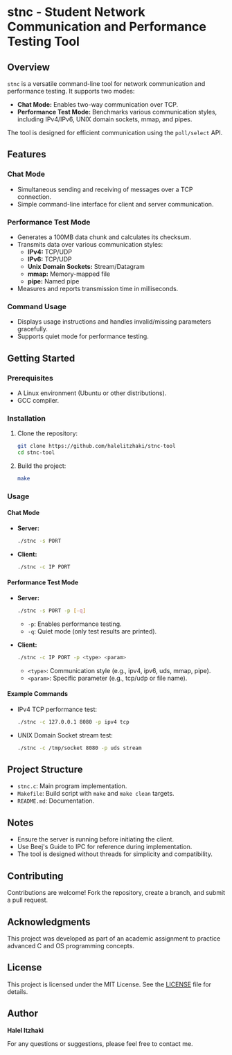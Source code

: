 # stnc - Student Network Communication and Performance Testing Tool

## Overview

`stnc` is a versatile command-line tool for network communication and performance testing. It supports two modes:
- **Chat Mode:** Enables two-way communication over TCP.
- **Performance Test Mode:** Benchmarks various communication styles, including IPv4/IPv6, UNIX domain sockets, mmap, and pipes.

The tool is designed for efficient communication using the `poll/select` API.

## Features

### Chat Mode
- Simultaneous sending and receiving of messages over a TCP connection.
- Simple command-line interface for client and server communication.

### Performance Test Mode
- Generates a 100MB data chunk and calculates its checksum.
- Transmits data over various communication styles:
  - **IPv4:** TCP/UDP
  - **IPv6:** TCP/UDP
  - **Unix Domain Sockets:** Stream/Datagram
  - **mmap:** Memory-mapped file
  - **pipe:** Named pipe
- Measures and reports transmission time in milliseconds.

### Command Usage
- Displays usage instructions and handles invalid/missing parameters gracefully.
- Supports quiet mode for performance testing.

## Getting Started

### Prerequisites
- A Linux environment (Ubuntu or other distributions).
- GCC compiler.

### Installation
1. Clone the repository:
   ```bash
   git clone https://github.com/halelitzhaki/stnc-tool
   cd stnc-tool
   ```

2. Build the project:
   ```bash
   make
   ```

### Usage

#### Chat Mode
- **Server:**
  ```bash
  ./stnc -s PORT
  ```
- **Client:**
  ```bash
  ./stnc -c IP PORT
  ```

#### Performance Test Mode
- **Server:**
  ```bash
  ./stnc -s PORT -p [-q]
  ```
  - `-p`: Enables performance testing.
  - `-q`: Quiet mode (only test results are printed).

- **Client:**
  ```bash
  ./stnc -c IP PORT -p <type> <param>
  ```
  - `<type>`: Communication style (e.g., ipv4, ipv6, uds, mmap, pipe).
  - `<param>`: Specific parameter (e.g., tcp/udp or file name).

#### Example Commands
- IPv4 TCP performance test:
  ```bash
  ./stnc -c 127.0.0.1 8080 -p ipv4 tcp
  ```

- UNIX Domain Socket stream test:
  ```bash
  ./stnc -c /tmp/socket 8080 -p uds stream
  ```

## Project Structure

- `stnc.c`: Main program implementation.
- `Makefile`: Build script with `make` and `make clean` targets.
- `README.md`: Documentation.

## Notes

- Ensure the server is running before initiating the client.
- Use Beej's Guide to IPC for reference during implementation.
- The tool is designed without threads for simplicity and compatibility.

## Contributing

Contributions are welcome! Fork the repository, create a branch, and submit a pull request.

## Acknowledgments

This project was developed as part of an academic assignment to practice advanced C and OS programming concepts.

## License

This project is licensed under the MIT License. See the [LICENSE](LICENSE) file for details.

## Author

**Halel Itzhaki**

For any questions or suggestions, please feel free to contact me.
